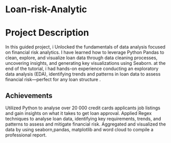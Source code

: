 # Loan-risk-Analytic
# Project Description
In this guided project, i Unlocked the fundamentals of data analysis focused on financial risk analytics. I have learned how to leverage Python Pandas to clean, explore, and visualize loan data through data cleaning processes, uncovering insights, and generating key visualizations using Seaborn. at the end of the tutorial, i had hands-on experience conducting an exploratory data analysis (EDA), identifying trends and patterns in loan data to assess financial risk—perfect for any loan structure .
## Achievements

 Utilized Python to analyse over 20 000 credit cards applicants job listings and gain 
insights on what it takes to get loan approval.
 Applied Regex techniques to analyse loan data, identifying key requirements, trends, and 
patterns to assess and mitigate financial risk.
 Aggregated and visualized the data by using seaborn,pandas, matplotlib and word cloud 
to compile a professional report.

